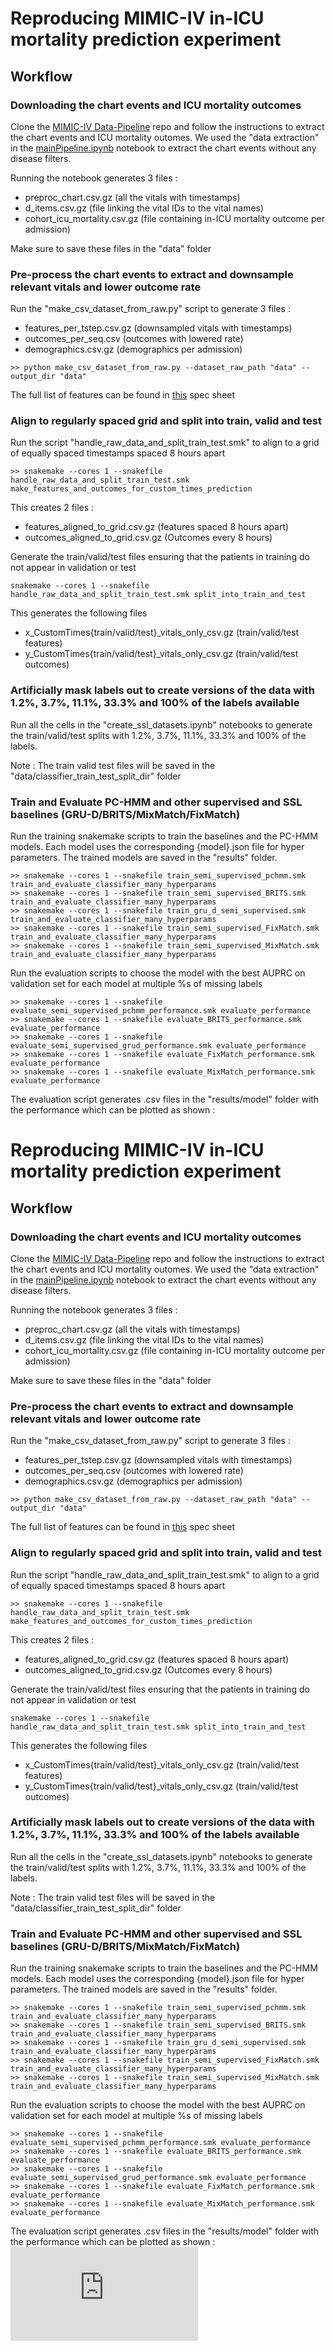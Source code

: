 # Reproducing MIMIC-IV in-ICU mortality prediction experiment


## Workflow

### Downloading the chart events and ICU mortality outcomes
Clone the [MIMIC-IV Data-Pipeline](https://github.com/healthylaife/mimic-iv-data-pipeline) repo and follow the instructions to extract the chart events and ICU mortality outomes. We used the "data extraction" in the [mainPipeline.ipynb](https://github.com/healthylaife/MIMIC-IV-Data-Pipeline/blob/main/mainPipeline.ipynb) notebook to extract the chart events without any disease filters.

Running the notebook generates 3 files : 

 - preproc_chart.csv.gz (all the vitals with timestamps)
 - d_items.csv.gz (file linking the vital IDs to the vital names)
 - cohort_icu_mortality.csv.gz (file containing in-ICU mortality outcome per admission)

Make sure to save these files in the "data" folder

### Pre-process the chart events to extract and downsample relevant vitals and lower outcome rate
Run the "make_csv_dataset_from_raw.py" script to generate 3 files :

 - features_per_tstep.csv.gz (downsampled vitals with timestamps)
 - outcomes_per_seq.csv (outcomes with lowered rate)
 - demographics.csv.gz (demographics per admission)

`>> python make_csv_dataset_from_raw.py --dataset_raw_path "data" --output_dir "data"`

The full list of features can be found in [this](https://docs.google.com/spreadsheets/d/1Q3GfoC47P7nHhT8pDs73lJ5tGCQw6zhK49eTqn-gtyE/edit?usp=sharing) spec sheet
 

### Align to regularly spaced grid and split into train, valid and test
Run the script "handle_raw_data_and_split_train_test.smk" to align to a grid of equally spaced timestamps spaced 8 hours apart

    >> snakemake --cores 1 --snakefile handle_raw_data_and_split_train_test.smk make_features_and_outcomes_for_custom_times_prediction

This creates 2 files : 

 - features_aligned_to_grid.csv.gz (features spaced 8 hours apart)
 - outcomes_aligned_to_grid.csv.gz (Outcomes every 8 hours)

Generate the train/valid/test files ensuring that the patients in training do not appear in validation or test

    snakemake --cores 1 --snakefile handle_raw_data_and_split_train_test.smk split_into_train_and_test

This generates the following files
 - x_CustomTimes{train/valid/test}_vitals_only_csv.gz (train/valid/test features)
 - y_CustomTimes{train/valid/test}_vitals_only_csv.gz (train/valid/test outcomes)


### Artificially mask labels out to create versions of the data with 1.2%, 3.7%, 11.1%, 33.3% and 100% of the labels available
Run all the cells in the "create_ssl_datasets.ipynb" notebooks to generate the train/valid/test splits with 1.2%, 3.7%, 11.1%, 33.3% and 100% of the labels.

Note : The train valid test files will be saved in the "data/classifier_train_test_split_dir" folder

### Train and Evaluate PC-HMM and other supervised and SSL baselines (GRU-D/BRITS/MixMatch/FixMatch)
Run the training snakemake scripts to train the baselines and the PC-HMM models. Each model uses the corresponding {model}.json file for hyper parameters. The trained models are saved in the "results" folder.

    >> snakemake --cores 1 --snakefile train_semi_supervised_pchmm.smk train_and_evaluate_classifier_many_hyperparams
    >> snakemake --cores 1 --snakefile train_semi_supervised_BRITS.smk train_and_evaluate_classifier_many_hyperparams
    >> snakemake --cores 1 --snakefile train_gru_d_semi_supervised.smk train_and_evaluate_classifier_many_hyperparams
    >> snakemake --cores 1 --snakefile train_semi_supervised_FixMatch.smk train_and_evaluate_classifier_many_hyperparams
    >> snakemake --cores 1 --snakefile train_semi_supervised_MixMatch.smk train_and_evaluate_classifier_many_hyperparams

Run the evaluation scripts to choose the model with the best AUPRC on validation set for each model at multiple %s of missing labels

    >> snakemake --cores 1 --snakefile evaluate_semi_supervised_pchmm_performance.smk evaluate_performance
    >> snakemake --cores 1 --snakefile evaluate_BRITS_performance.smk evaluate_performance
    >> snakemake --cores 1 --snakefile evaluate_semi_supervised_grud_performance.smk evaluate_performance
    >> snakemake --cores 1 --snakefile evaluate_FixMatch_performance.smk evaluate_performance
    >> snakemake --cores 1 --snakefile evaluate_MixMatch_performance.smk evaluate_performance

 The evaluation script generates .csv files in the "results/model" folder with the performance which can be plotted as shown : 
 # Reproducing MIMIC-IV in-ICU mortality prediction experiment


## Workflow

### Downloading the chart events and ICU mortality outcomes
Clone the [MIMIC-IV Data-Pipeline](https://github.com/healthylaife/mimic-iv-data-pipeline) repo and follow the instructions to extract the chart events and ICU mortality outomes. We used the "data extraction" in the [mainPipeline.ipynb](https://github.com/healthylaife/MIMIC-IV-Data-Pipeline/blob/main/mainPipeline.ipynb) notebook to extract the chart events without any disease filters.

Running the notebook generates 3 files : 

 - preproc_chart.csv.gz (all the vitals with timestamps)
 - d_items.csv.gz (file linking the vital IDs to the vital names)
 - cohort_icu_mortality.csv.gz (file containing in-ICU mortality outcome per admission)

Make sure to save these files in the "data" folder

### Pre-process the chart events to extract and downsample relevant vitals and lower outcome rate
Run the "make_csv_dataset_from_raw.py" script to generate 3 files :

 - features_per_tstep.csv.gz (downsampled vitals with timestamps)
 - outcomes_per_seq.csv (outcomes with lowered rate)
 - demographics.csv.gz (demographics per admission)

`>> python make_csv_dataset_from_raw.py --dataset_raw_path "data" --output_dir "data"`

The full list of features can be found in [this](https://docs.google.com/spreadsheets/d/1Q3GfoC47P7nHhT8pDs73lJ5tGCQw6zhK49eTqn-gtyE/edit?usp=sharing) spec sheet
 

### Align to regularly spaced grid and split into train, valid and test
Run the script "handle_raw_data_and_split_train_test.smk" to align to a grid of equally spaced timestamps spaced 8 hours apart

    >> snakemake --cores 1 --snakefile handle_raw_data_and_split_train_test.smk make_features_and_outcomes_for_custom_times_prediction

This creates 2 files : 

 - features_aligned_to_grid.csv.gz (features spaced 8 hours apart)
 - outcomes_aligned_to_grid.csv.gz (Outcomes every 8 hours)

Generate the train/valid/test files ensuring that the patients in training do not appear in validation or test

    snakemake --cores 1 --snakefile handle_raw_data_and_split_train_test.smk split_into_train_and_test

This generates the following files
 - x_CustomTimes{train/valid/test}_vitals_only_csv.gz (train/valid/test features)
 - y_CustomTimes{train/valid/test}_vitals_only_csv.gz (train/valid/test outcomes)


### Artificially mask labels out to create versions of the data with 1.2%, 3.7%, 11.1%, 33.3% and 100% of the labels available
Run all the cells in the "create_ssl_datasets.ipynb" notebooks to generate the train/valid/test splits with 1.2%, 3.7%, 11.1%, 33.3% and 100% of the labels.

Note : The train valid test files will be saved in the "data/classifier_train_test_split_dir" folder

### Train and Evaluate PC-HMM and other supervised and SSL baselines (GRU-D/BRITS/MixMatch/FixMatch)
Run the training snakemake scripts to train the baselines and the PC-HMM models. Each model uses the corresponding {model}.json file for hyper parameters. The trained models are saved in the "results" folder.

    >> snakemake --cores 1 --snakefile train_semi_supervised_pchmm.smk train_and_evaluate_classifier_many_hyperparams
    >> snakemake --cores 1 --snakefile train_semi_supervised_BRITS.smk train_and_evaluate_classifier_many_hyperparams
    >> snakemake --cores 1 --snakefile train_gru_d_semi_supervised.smk train_and_evaluate_classifier_many_hyperparams
    >> snakemake --cores 1 --snakefile train_semi_supervised_FixMatch.smk train_and_evaluate_classifier_many_hyperparams
    >> snakemake --cores 1 --snakefile train_semi_supervised_MixMatch.smk train_and_evaluate_classifier_many_hyperparams

Run the evaluation scripts to choose the model with the best AUPRC on validation set for each model at multiple %s of missing labels

    >> snakemake --cores 1 --snakefile evaluate_semi_supervised_pchmm_performance.smk evaluate_performance
    >> snakemake --cores 1 --snakefile evaluate_BRITS_performance.smk evaluate_performance
    >> snakemake --cores 1 --snakefile evaluate_semi_supervised_grud_performance.smk evaluate_performance
    >> snakemake --cores 1 --snakefile evaluate_FixMatch_performance.smk evaluate_performance
    >> snakemake --cores 1 --snakefile evaluate_MixMatch_performance.smk evaluate_performance

 The evaluation script generates .csv files in the "results/model" folder with the performance which can be plotted as shown : 
![PCHMM_vs_baselines](https://github.com/tufts-ml/pchmm-missing-data-limited-labels/blob/main/MIMIC-IV/figures/perf_average_precision_semi_supervised_first_48_hours.pdf)
 

